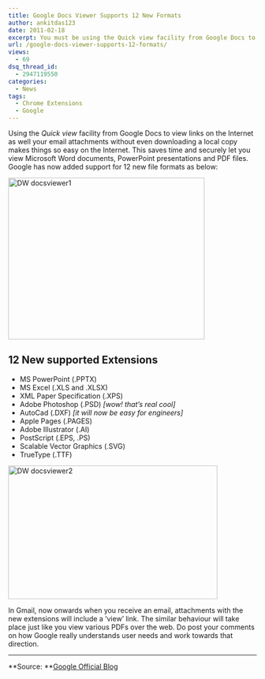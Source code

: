 ```yaml
---
title: Google Docs Viewer Supports 12 New Formats
author: ankitdas123
date: 2011-02-18
excerpt: You must be using the Quick view facility from Google Docs to view links on the Internet as well your email attachments without even download a local copy. This saves time and also securely let you view Microsoft Word documents, PowerPoint presentations and PDF files.
url: /google-docs-viewer-supports-12-formats/
views:
  - 69
dsq_thread_id:
  - 2947119550
categories:
  - News
tags:
  - Chrome Extensions
  - Google
---
```

Using the *Quick view* facility from Google Docs to view links on the Internet as well your email attachments without even downloading a local copy makes things so easy on the Internet. This saves time and securely let you view Microsoft Word documents, PowerPoint presentations and PDF files. Google has now added support for 12 new file formats as below:

[<img style="background-image: none; padding-left: 0px; padding-right: 0px; display: inline; padding-top: 0px; border-width: 0px;" title="DW docsviewer1" src="http://cdn.devilsworkshop.org/files/2011/02/DW-docsviewer1_thumb.jpg" border="0" alt="DW docsviewer1" width="398" height="328" />][1]

## 12 New supported Extensions

  * MS PowerPoint (.PPTX)
  * MS Excel (.XLS and .XLSX)
  * XML Paper Specification (.XPS)
  * Adobe Photoshop (.PSD) *[wow! that’s real cool]*
  * AutoCad (.DXF) *[it will now be easy for engineers]*
  * Apple Pages (.PAGES)
  * Adobe Illustrator (.AI)
  * PostScript (.EPS, .PS)
  * Scalable Vector Graphics (.SVG)
  * TrueType (.TTF)

[<img style="background-image: none; padding-left: 0px; padding-right: 0px; display: inline; padding-top: 0px; border: 0px;" title="DW docsviewer2" src="http://cdn.devilsworkshop.org/files/2011/02/DW-docsviewer2_thumb1.jpg" border="0" alt="DW docsviewer2" width="424" height="271" />][2]

In Gmail, now onwards when you receive an email, attachments with the new extensions will include a ‘view’ link. The similar behaviour will take place just like you view various PDFs over the web. Do post your comments on how Google really understands user needs and work towards that direction.

** **

**Source: **<a href="http://googledocs.blogspot.com/2011/02/12-new-file-formats-in-google-docs.html" onclick="_gaq.push(['_trackEvent', 'outbound-article', 'http://googledocs.blogspot.com/2011/02/12-new-file-formats-in-google-docs.html', 'Google Official Blog']);" target="_blank">Google Official Blog</a>

 [1]: http://cdn.devilsworkshop.org/files/2011/02/DW-docsviewer1.jpg
 [2]: http://cdn.devilsworkshop.org/files/2011/02/DW-docsviewer21.jpg
